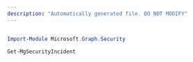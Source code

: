 ```yaml
---
description: "Automatically generated file. DO NOT MODIFY"
---
```


```powershell

Import-Module Microsoft.Graph.Security

Get-MgSecurityIncident

```